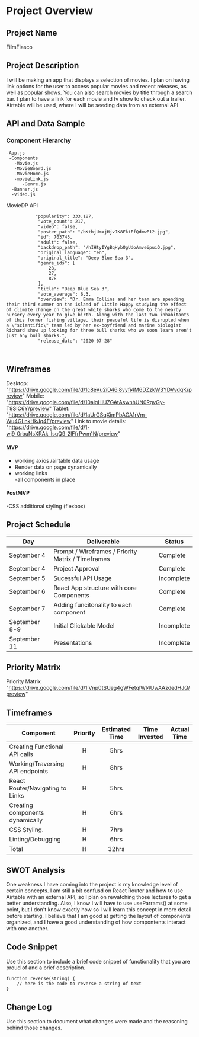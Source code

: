 
# Project Overview

## Project Name

FilmFiasco

## Project Description

I will be making an app that displays a selection of movies. I plan on having link options for the user to access popular movies and recent releases, as well as popular shows. You can also search movies by title through a search bar. I plan to have a link for each movie and tv show to check out a trailer. Airtable will be used, where I will be seeding data from an external API 
## API and Data Sample

### Component Hierarchy

 
   
    -App.js
     -Components
       -Movie.js
       -MovieBoard.js
       -MovieHome.js
       -movieLink.js
          -Genre.js
	  -Banner.js
	  -Video.js
      



MovieDP API

```
           "popularity": 333.187,
            "vote_count": 217,
            "video": false,
            "poster_path": "/bKthjUmxjHjvJK8FktFfQdmwP12.jpg",
            "id": 703745,
            "adult": false,
            "backdrop_path": "/hIHtyIYgBqHybOgUdoAmveipuiO.jpg",
            "original_language": "en",
            "original_title": "Deep Blue Sea 3",
            "genre_ids": [
                28,
                27,
                878
            ],
            "title": "Deep Blue Sea 3",
            "vote_average": 6.3,
            "overview": "Dr. Emma Collins and her team are spending their third summer on the island of Little Happy studying the effect of climate change on the great white sharks who come to the nearby nursery every year to give birth. Along with the last two inhabitants of this former fishing village, their peaceful life is disrupted when a \"scientific\" team led by her ex-boyfriend and marine biologist Richard show up looking for three bull sharks who we soon learn aren't just any bull sharks.",
            "release_date": "2020-07-28"
	    
	    
```
        
           
   ## Wireframes


Desktop: "https://drive.google.com/file/d/1c8eVu2iD46i8vyfi4M6DZzkW3YDVvdqK/preview"
Mobile: "https://drive.google.com/file/d/10alqHiUZGAtAswnhUN0RgvGy-T9SIC6Y/preview" 
Tablet: "https://drive.google.com/file/d/1aUrGSqXimPbAGA1rVm-Wu4GLnkHkJq4E/preview" 
Link to movie details:  "https://drive.google.com/file/d/1-wj9_0rbuNsXRAk_IsqQ9_2lFfrPwm1N/preview" 


#### MVP 

- working axios /airtable data usage
- Render data on page dynamically
- working links  
-all components in place

#### PostMVP  

-CSS additional styling (flexbox)

## Project Schedule


   
|  Day        |                    Deliverable                     |  Status
|------------ |--------------------------------------------------- | ----------|
|September 4  | Prompt / Wireframes / Priority Matrix / Timeframes | Complete
|September 4  | Project Approval                                   | Complete
|September 5  | Sucessful API Usage                                | Incomplete
|September 6  | React App structure with core Components           | Complete
|September 7  | Adding funcitonality to each component             | Complete
|September 8-9| Initial Clickable Model                            | Incomplete
|September 11 | Presentations                                      | Incomplete

## Priority Matrix


Priority Matrix "https://drive.google.com/file/d/1iVnp0tSUeg4gWFetqIWI4UwAAzdedHJQ/preview" 




## Timeframes



| Component                        | Priority | Estimated Time  | Time Invested | Actual Time |
| -------------------------------- | :---:    |  :------------:   | :--------:  | :---------: |
| Creating Functional API calls    | H        |       5hrs        |             |             |
| Working/Traversing API endpoints | H        |       8hrs        |             |             |
| React Router/Navigating to Links | H        |       5hrs        |             |             |
| Creating components dynamically  | H        |       6hrs        |             |             |
| CSS Styling.                     | H        |       7hrs        |             |             |
| Linting/Debugging                | H        |       6hrs        |             |             |
| Total                            | H        |       32hrs       |             |             |



## SWOT Analysis
One weakness I have coming into the project is my knowledge level of certain concepts. I am still a bit confusd on React Router and how to use Airtable with an external API, so I plan on rewatching those lectures to get a better understanding. Also, I know I will have to use useParrams() at some point, but I don't know exactly how so I will learn this concept in more detail before starting. I believe that I am good at getting the layout of components organized, and I have a good understanding of how compontents interact with one another.


## Code Snippet

Use this section to include a brief code snippet of functionality that you are proud of and a brief description.  

```
function reverse(string) {
	// here is the code to reverse a string of text
}
```

## Change Log
 Use this section to document what changes were made and the reasoning behind those changes.  
